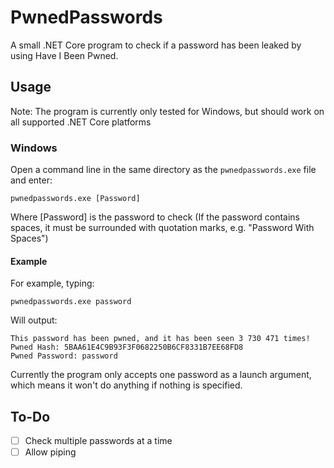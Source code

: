 # PwnedPasswords
A small .NET Core program to check if a password has been leaked by using Have I Been Pwned.


## Usage
Note: The program is currently only tested for Windows, but should work on all supported .NET Core platforms

### Windows
Open a command line in the same directory as the `pwnedpasswords.exe` file and enter:
```batchfile
pwnedpasswords.exe [Password]
```
Where [Password] is the password to check (If the password contains spaces, it must be surrounded with quotation marks, e.g. "Password With Spaces")


#### Example
For example, typing:
```batchfile
pwnedpasswords.exe password
```
Will output:
```batchfile
This password has been pwned, and it has been seen 3 730 471 times!
Pwned Hash: 5BAA61E4C9B93F3F0682250B6CF8331B7EE68FD8
Pwned Password: password
```

Currently the program only accepts one password as a launch argument, which means it won't do anything if nothing is specified. 

## To-Do
- [ ] Check multiple passwords at a time
- [ ] Allow piping
